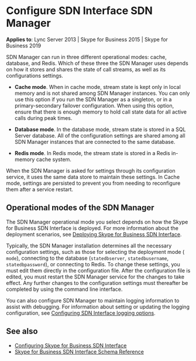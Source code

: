 # Configure SDN Interface SDN Manager

**Applies to**: Lync Server 2013 | Skype for Business 2015 | Skype for Business 2019

SDN Manager can run in three different operational modes: cache, database, and Redis. Which of these three the SDN Manager uses depends on how it stores and shares the state of call streams, as well as its configurations settings.
  
- **Cache mode**. When in cache mode, stream state is kept only in local memory and is not shared among SDN Manager instances. You can only use this option if you run the SDN Manager as a singleton, or in a primary-secondary failover configuration. When using this option, ensure that there is enough memory to hold call state data for all active calls during peak times.

- **Database mode**. In the database mode, stream state is stored in a SQL Server database. All of the configuration settings are shared among all SDN Manager instances that are connected to the same database.

- **Redis mode**. In Redis mode, the stream state is stored in a Redis in-memory cache system.

When the SDN Manager is asked for settings through its configuration service, it uses the same data store to maintain these settings. In Cache mode, settings are persisted to prevent you from needing to reconfigure them after a service restart.

## Operational modes of the SDN Manager

The SDN Manager operational mode you select depends on how the Skype for Business SDN Interface is deployed. For more information about the deployment scenarios, see [Deploying Skype for Business SDN Interface](deploying-the-sdn-interface.md).
  
Typically, the SDN Manager installation determines all the necessary configuration settings, such as those for selecting the deployment mode ( `mode`), connecting to the database (`statedbserver`, `statedbusername`, `statedbpassword`), or connecting to Redis. To change these settings, you must edit them directly in the configuration file. After the configuration file is edited, you must restart the SDN Manager service for the changes to take effect. Any further changes to the configuration settings must thereafter be completed by using the command line interface.
  
You can also configure SDN Manager to maintain logging information to assist with debugging. For information about setting or updating the logging configuration, see [Configuring SDN Interface logging options](configuring-logging-options.md).
  
## See also


- [Configuring Skype for Business SDN Interface](configuring-sdn-interface.md)
- [Skype for Business SDN Interface Schema Reference](skype-for-business-sdn-interface-schema-reference.md)
